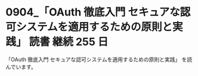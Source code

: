 # 0904\_「OAuth 徹底入門 セキュアな認可システムを適用するための原則と実践」 読書 継続 255 日

「OAuth 徹底入門 セキュアな認可システムを適用するための原則と実践」 を読んでいます。
